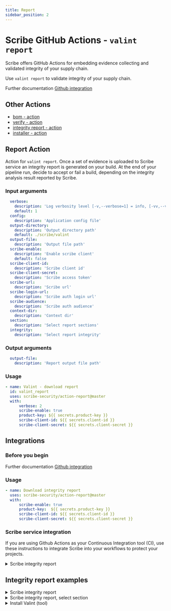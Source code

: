 ```yaml
---
title: Report
sidebar_position: 2
---
```

# Scribe GitHub Actions - `valint report`
Scribe offers GitHub Actions for embedding evidence collecting and validated integrity of your supply chain.

Use `valint report` to validate integrity of your supply chain.

Further documentation [Github integration](https://scribe-security.netlify.app/docs/ci-integrations/github/)


## Other Actions
* [bom - action](https://github.com/scribe-security/action-bom/README.md)
* [verify - action](https://github.com/scribe-security/action-verify/README.md)
* [integrity report - action](https://github.com/scribe-security/action-report/README.md)
* [installer - action](https://github.com/scribe-security/action-installer/README.md)

## Report Action
Action for `valint report`.
Once a set of evidence is uploaded to Scribe service an integrity report is generated on your build.
At the end of your pipeline run, decide to accept or fail a build, depending on the integrity analysis result reported by Scribe.  

### Input arguments
```yaml
  verbose:
    description: 'Log verbosity level [-v,--verbose=1] = info, [-vv,--verbose=2] = debug'
    default: 1
  config:
    description: 'Application config file'
  output-directory:
    description: 'Output directory path'
    default: ./scribe/valint
  output-file:
    description: 'Output file path'
  scribe-enable:
    description: 'Enable scribe client'
    default: false
  scribe-client-id:
    description: 'Scribe client id' 
  scribe-client-secret:
    description: 'Scribe access token' 
  scribe-url:
    description: 'Scribe url' 
  scribe-login-url:
    description: 'Scribe auth login url' 
  scribe-audience:
    description: 'Scribe auth audience' 
  context-dir:
    description: 'Context dir' 
  section:
    description: 'Select report sections'
  integrity:
    description: 'Select report integrity'
```

### Output arguments
```yaml
  output-file:
    description: 'Report output file path'
```

### Usage
```YAML
- name: Valint - download report
  id: valint_report
  uses: scribe-security/action-report@master
  with:
      verbose: 2
      scribe-enable: true
      product-key: ${{ secrets.product-key }}
      scribe-client-id: ${{ secrets.client-id }}
      scribe-client-secret: ${{ secrets.client-secret }}
```

## Integrations

### Before you begin
Further documentation [Github integration](https://scribe-security.netlify.app/docs/ci-integrations/github/)

### Usage
```yaml
- name: Download integrity report
  uses: scribe-security/action-report@master
  with:
      scribe-enable: true
      product-key:  ${{ secrets.product-key }}
      scribe-client-id: ${{ secrets.client-id }}
      scribe-client-secret: ${{ secrets.client-secret }}
```

### Scribe service integration

If you are using Github Actions as your Continuous Integration tool (CI), use these instructions to integrate Scribe into your workflows to protect your projects.

<details>
  <summary>  Scribe integrity report </summary>

Full workflow example of a workflow, upload evidence on source and image to Scribe. <br />
Download the integrity report,verifying the image integrity from Scribe.

```YAML
name: example workflow

on: 
  push:
    tags:
      - "*"

jobs:
  scribe-report-test:
    runs-on: ubuntu-latest
    steps:

      - uses: actions/checkout@v2
        with:
          fetch-depth: 0

      - uses: actions/checkout@v3
        with:
          repository: mongo-express/mongo-express
          ref: refs/tags/v1.0.0-alpha.4
          path: mongo-express-scm

      - name: gensbom Scm generate bom, upload to scribe
        id: gensbom_bom_scm
        uses: scribe-security/action-bom@master
        with:
           type: dir
           target: 'mongo-express-scm'
           verbose: 2
           scribe-enable: true
           product-key:  ${{ secrets.product-key }}
           scribe-client-id: ${{ secrets.client-id }}
           scribe-client-secret: ${{ secrets.client-secret }}

      - name: Build and push remote
        uses: docker/build-push-action@v2
        with:
          context: .
          push: true
          tags: mongo-express:1.0.0-alpha.4

      - name: gensbom Image generate bom, upload to scribe
        id: gensbom_bom_image
        uses: scribe-security/action-bom@master
        with:
           target: 'mongo-express:1.0.0-alpha.4'
           verbose: 2
           scribe-enable: true
           product-key:  ${{ secrets.product-key }}
           scribe-client-id: ${{ secrets.client-id }}
           scribe-client-secret: ${{ secrets.client-secret }}

      - name: Valint - download report
        id: valint_report
        uses: scribe-security/action-report@master
        with:
           verbose: 2
           scribe-enable: true
           product-key:  ${{ secrets.product-key }}
           scribe-client-id: ${{ secrets.client-id }}
           scribe-client-secret: ${{ secrets.client-secret }}

      - uses: actions/upload-artifact@v2
        with:
          name: scribe-reports
          path: |
            ${{ steps.gensbom_bom_scm.outputs.OUTPUT_PATH }}
            ${{ steps.gensbom_bom_image.outputs.OUTPUT_PATH }}
            ${{ steps.valint_report.outputs.OUTPUT_PATH }}
```
</details>

## Integrity report examples
<details>
  <summary>  Scribe integrity report </summary>

Valint downloading integrity report from scribe service

```YAML
- name: Valint - download report
  id: valint_report
  uses: scribe-security/action-report@master
  with:
      verbose: 2
      scribe-enable: true
      product-key:  ${{ secrets.product-key }}
      scribe-client-id: ${{ secrets.client-id }}
      scribe-client-secret: ${{ secrets.client-secret }}
```
</details>

<details>
  <summary>  Scribe integrity report, select section </summary>

Valint downloading integrity report from scribe service

```YAML
  - name: Valint - download report
    id: valint_report
    uses: scribe-security/action-report@master
    with:
        verbose: 2
        scribe-enable: true
        product-key:  ${{ secrets.product-key }}
        scribe-client-id: ${{ secrets.client-id }}
        scribe-client-secret: ${{ secrets.client-secret }}
        section: packages
```
</details>

<details>
  <summary> Install Valint (tool) </summary>

Install Valint as a tool
```YAML
- name: install gensbom
  uses: scribe-security/action-installer@master
  with:
    tool: valint

- name: valint run
  run: |
    valint --version
    valint report --scribe.client-id $SCRIBE_CLIENT_ID $SCRIBE_CLIENT_SECRET
``` 
</details>
